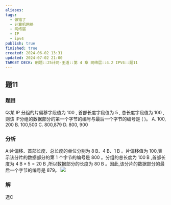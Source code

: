 ```yaml
---
aliases: 
tags:
  - 做错了
  - 计算机网络
  - 网络层
  - IP
  - ipv4
publish: true
finished: true
created: 2024-06-02 13:31
updated: 2024-07-02 21:00
TARGET DECK: 刷题::25计网-王道::第 4 章 网络层::4.2 IPV4::题11
---
```


## 题11
### 题目
Q:某 IP 分组的片偏移字段值为 100 , 首部长度字段值为 5 , 总长度字段值为 100 , 则该 IP分组的数据部分的第一个字节的编号与最后一个字节的编号是 ( )。
A. 100, 200 B. 100,500 C. 800,879 D. 800, 900
### 分析
A:片偏移、首部长度、总长度的单位分别为 $8\mathrm{\;B}、4\mathrm{\;B}、1\mathrm{\;B}$ 。片偏移值为 100,表示该分片的数据部分的第 1 个字节的编号是 800 。分组的总长度为 ${100}\mathrm{\;B}$ ,首部长度为 $4\mathrm{\;B} \times  5 = {20}\mathrm{\;B}$ ,所以数据部分的长度为 ${80}\mathrm{\;B}$ 。因此,该分片的数据部分的最后一个字节的编号是 879。
![](https://img.hwenyi.live/202407022104050.webp)
### 解
选C
<!--ID: 1719981463990-->

